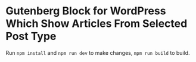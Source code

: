 # Gutenberg Block for WordPress Which Show Articles From Selected Post Type

Run `npm install` and `npm run dev` to make changes, `mpm run build` to build.

